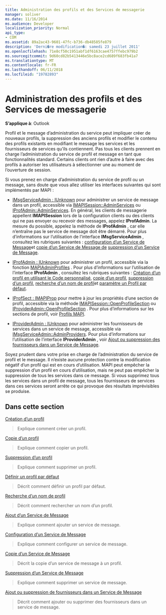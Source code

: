 ```yaml
---
title: Administration des profils et des Services de messagerie
manager: soliver
ms.date: 11/16/2014
ms.audience: Developer
localization_priority: Normal
api_type:
- COM
ms.assetid: 89a2ac43-9601-47fc-b736-db48585fe879
description: 'Derni�re modification�: samedi 23 juillet 2011'
ms.openlocfilehash: 71e8cf50c1951abf1df6163cae4757ffebc979b2
ms.sourcegitcommit: 9d60cd82b5413446e5bc8ace2cd689f683fb41a7
ms.translationtype: MT
ms.contentlocale: fr-FR
ms.lasthandoff: 06/11/2018
ms.locfileid: "19782893"
---
```

# <a name="administering-profiles-and-message-services"></a>Administration des profils et des Services de messagerie

  
  
**S’applique à**: Outlook 
  
Profil et le message d’administration du service peut impliquer créer de nouveaux profils, la suppression des anciens profils et modifier le contenu des profils existants en modifiant le message les services et les fournisseurs de services qu’ils contiennent. Pas tous les clients prennent en charge l’administration du service de profil et message en tant que fonctionnalités standard. Certains clients ont rien d’autre à faire avec des profils à autoriser les utilisateurs à sélectionner une au moment de l’ouverture de session.
  
Si vous prenez en charge d’administration du service de profil ou un message, sans doute que vous allez utiliser les interfaces suivantes qui sont implémentés par MAPI :
  
- [IMsgServiceAdmin : IUnknown](imsgserviceadminiunknown.md) pour administrer un service de message dans un profil, accessible via [IMAPISession::AdminServices](imapisession-adminservices.md) ou [IProfAdmin::AdminServices](iprofadmin-adminservices.md). En général, les clients de messagerie appellent **IMAPISession** lors de la configuration clients ou des clients qui ne pas envoyer ou recevoir des messages, appelez **IProfAdmin**. La mesure du possible, appelez la méthode de **IProfAdmin** , car elle n’entraîne pas le service de message doit être démarré. Pour plus d’informations sur l’utilisation de l’interface **IMsgServiceAdmin** , consultez les rubriques suivantes : [configuration d’un Service de Message](configuring-a-message-service.md)et [copie d’un Service de Message de](copying-a-message-service.md) [suppression d’un Service de Message](deleting-a-message-service.md).
    
- [IProfAdmin : IUnknown](iprofadminiunknown.md) pour administrer un profil, accessible via la fonction [MAPIAdminProfiles](mapiadminprofiles.md) . Pour plus d’informations sur l’utilisation de l’interface **IProfAdmin** , consultez les rubriques suivantes : [Création d’un profil en utilisant le Code personnalisé](creating-a-profile-by-using-custom-code.md), [copie d’un profil](copying-a-profile.md), [suppression d’un profil](deleting-a-profile.md), [recherche d’un nom de profil](finding-a-profile-name.md)et [paramètre un Profil par défaut](setting-a-default-profile.md).
    
- [IProfSect : IMAPIProp](iprofsectimapiprop.md) pour mettre à jour les propriétés d’une section de profil, accessible via la méthode [IMAPISession::OpenProfileSection](imapisession-openprofilesection.md) ou [IProviderAdmin::OpenProfileSection](iprovideradmin-openprofilesection.md) . Pour plus d’informations sur les sections de profil, voir [Profils MAPI](mapi-profiles.md).
    
- [IProviderAdmin : IUnknown](iprovideradminiunknown.md) pour administrer les fournisseurs de services dans un service de message, accessible via [IMsgServiceAdmin::AdminProviders](imsgserviceadmin-adminproviders.md). Pour plus d’informations sur l’utilisation de l’interface **IProviderAdmin** , voir [Ajout ou suppression des fournisseurs dans un Service de Message](adding-or-deleting-providers-in-a-message-service.md).
    
Soyez prudent dans votre prise en charge de l’administration du service de profil et le message. Il n’existe aucune protection contre la modification négatif d’un profil qui est en cours d’utilisation. MAPI peut empêcher la suppression d’un profil en cours d’utilisation, mais ne peut pas empêcher la suppression de tous les services dans ce message. Si vous supprimez tous les services dans un profil de message, tous les fournisseurs de services dans ces services seront arrête ce qui provoque des résultats imprévisibles se produise.
  
## <a name="in-this-section"></a>Dans cette section

[Création d’un profil](creating-a-profile.md)
  
> Explique comment créer un profil.
    
[Copie d’un profil](copying-a-profile.md)
  
> Explique comment copier un profil.
    
[Suppression d’un profil](deleting-a-profile.md)
  
> Explique comment supprimer un profil.
    
[Définir un profil par défaut](setting-a-default-profile.md)
  
> Décrit comment définir un profil par défaut.
    
[Recherche d’un nom de profil](finding-a-profile-name.md)
  
> Décrit comment rechercher un nom d’un profil.
    
[Ajout d’un Service de Message](adding-a-message-service.md)
  
> Explique comment ajouter un service de message.
    
[Configuration d’un Service de Message](configuring-a-message-service.md)
  
> Explique comment configurer un service de message.
    
[Copie d’un Service de Message](copying-a-message-service.md)
  
> Décrit la copie d’un service de message à un profil.
    
[Suppression d’un Service de Message](deleting-a-message-service.md)
  
> Explique comment supprimer un service de message.
    
[Ajout ou suppression de fournisseurs dans un Service de Message](adding-or-deleting-providers-in-a-message-service.md)
  
> Décrit comment ajouter ou supprimer des fournisseurs dans un service de message.
    

